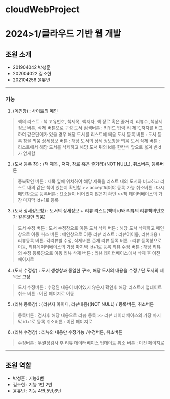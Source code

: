  cloudWebProject
 ===============

# 2024>1/클라우드 기반 웹 개발 
## 조원 소개
+ 201904042 박성훈
+ 202004022 김소현
+ 202104256 윤유빈
   
***

### 기능
1. (메인창) : 사이트의 메인
>책의 리스트 : 책 고유번호, 책제목, 책저자, 책 장르 혹은 줄거리, 리뷰수 ,책상세정보 버튼, 삭제 버튼으로 구성
>도서 검색버튼 : 키워드 입력 시 제목,저자를 비교하여 같은단어가 있을 경우 해당 도서를 리스트에 띄움
>도서 등록 버튼 : 도서 등록 창을 띄움
>상세정보 버튼 : 해당 도서의 상세 정보창을 띄움
>도서 삭제 버튼 : 리스트에서 해당 도서를 삭제하고 해당 도서 뒤의 id를 한칸씩 앞으로 옮겨 빈id가 없게함

2. (도서 등록 창) : (책 제목 , 저자, 장르 혹은 줄거리)(NOT NULL), 취소버튼, 등록버튼
>중복확인 버튼 : 제목 옆에 위치하여 해당 제목을 리스트 내의 도서와 비교하고 리스트 내의 같은 책이 있는지 확인함 >> accept되어야 등록 가능
>취소버튼 : 다시 메인창으로
>등록버튼 : 요소들이 비어있지 않은지 확인 >>책 데이터베이스의 가장 마지막 id+1로 등록

3. (도서 상세정보창) : 도서의 상세정보 + 리뷰 리스트(책의 id와 리뷰의 리뷰책의번호가 같은것만 띄움)
>도서 수정 버튼 : 도서 수정창으로 이동
>도서 삭제 버튼 : 해당 도서 삭제하고 메인창으로 이동
>취소 버튼 : 메인창으로 이동
리뷰 리스트 : 리뷰어이름, 리뷰내용 / 리뷰등록 버튼. 각리뷰별 수정, 삭제버튼 존재
>리뷰 등록 버튼 : 리뷰 등록창으로 이동, 리뷰데이터베이스의 가장 마지막 id+1로 등록
>리뷰 수정 버튼 : 해당 리뷰의 수정 등록창으로 이동
>리뷰 삭제 버튼 : 리뷰 데이터베이스에서 삭제 후 이전 페이지로 

4. (도서 수정창) : 도서 생성창과 동일한 구조, 해당 도서의 내용을 수정 / 단 도서의 제목은 고정
>도서 수정버튼 : 수정된 내용이 비어있지 않은지 확인후 해당 리스트에 업데이트
>취소 버튼 : 이전 페이지로 이동

5. (리뷰 등록창) : (리뷰자 아이디, 리뷰내용)(NOT NULL) / 등록버튼, 취소버튼
>등록버튼 : 검사후 해당 내용으로 리뷰 등록 >> 리뷰 데이터베이스의 가장 마지막 id+1로 등록 
>취소버튼 : 이전 페이지로

6. (리뷰 수정창) : 리뷰의 내용만 수정가능 /수정버튼, 취소버튼
>수정버튼 : 무결성검사 후 리뷰 데이터베이스 업데이트
>취소 버튼 : 이전 페이지로
  
***

## 조원 역할
+ 박성훈 : 기능3번
+ 김소현 : 기능 1번 2번
+ 윤유빈 : 기능 4번,5번,6번
